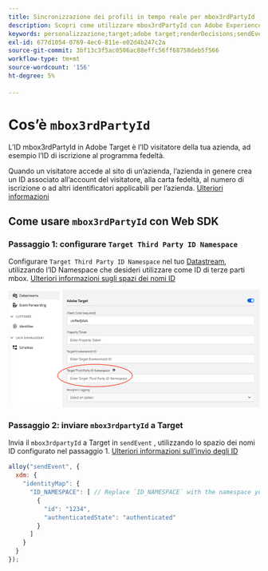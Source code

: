 ```yaml
---
title: Sincronizzazione dei profili in tempo reale per mbox3rdPartyId
description: Scopri come utilizzare mbox3rdPartyId con Adobe Experience Platform Web SDK.
keywords: personalizzazione;target;adobe target;renderDecisions;sendEvent;mbox3rdPartyId;
exl-id: 677d1054-0769-4ec6-811e-e02d4b247c2a
source-git-commit: 3bf13c3f5ac0506ac88effc56ff68758deb5f566
workflow-type: tm+mt
source-wordcount: '156'
ht-degree: 5%

---
```


# Cos’è `mbox3rdPartyId`

L’ID mbox3rdPartyId in Adobe Target è l’ID visitatore della tua azienda, ad esempio l’ID di iscrizione al programma fedeltà.

Quando un visitatore accede al sito di un’azienda, l’azienda in genere crea un ID associato all’account del visitatore, alla carta fedeltà, al numero di iscrizione o ad altri identificatori applicabili per l’azienda. [Ulteriori informazioni](https://experienceleague.adobe.com/docs/target/using/audiences/visitor-profiles/3rd-party-id.html#)


## Come usare `mbox3rdPartyId` con Web SDK

### Passaggio 1: configurare `Target Third Party ID Namespace`

Configurare `Target Third Party ID Namespace` nel tuo [Datastream](../../../datastreams/overview.md), utilizzando l’ID Namespace che desideri utilizzare come ID di terze parti mbox.
[Ulteriori informazioni sugli spazi dei nomi ID](https://experienceleague.adobe.com/docs/experience-platform/identity/namespaces.html?lang=it)

![Interfaccia utente di Platform che mostra il campo spazio dei nomi dell’ID di terze parti di Target.](assets/mbox3rdpartyid.png)

### Passaggio 2: inviare `mbox3rdpartyId` a Target

Invia il `mbox3rdpartyId` a Target in `sendEvent` , utilizzando lo spazio dei nomi ID configurato nel passaggio 1.
[Ulteriori informazioni sull’invio degli ID](../../identity/overview.md#syncing-identities)

```javascript
alloy("sendEvent", {
  xdm: {
    "identityMap": {
      "ID_NAMESPACE": [ // Replace `ID_NAMESPACE` with the namespace you have configured in Step 1.
        {
          "id": "1234",
          "authenticatedState": "authenticated"
        }
      ]
    }
  }
});
```
